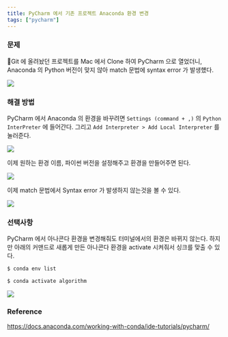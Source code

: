 ```yaml
---
title: PyCharm 에서 기존 프로젝트 Anaconda 환경 변경
tags: ["pycharm"]
---
```


### 문제
Git 에 올려놨던 프로젝트를 Mac 에서 Clone 하여 PyCharm 으로 열었더니, Anaconda 의 Python 버전이 맞지 않아 match 문법에 syntax error 가 발생헀다.

![](Tools/PyCharm/images/Pasted%20image%2020240709220510.png)

### 해결 방법

PyCharm 에서 Anaconda 의 환경을 바꾸려면 `Settings (command + ,)` 의 `Python InterPreter` 에 들어간다. 그리고 `Add Interpreter > Add Local Interpreter` 를 눌러준다.

![](Tools/PyCharm/images/Pasted%20image%2020240709220753.png)


이제 원하는 환경 이름, 파이썬 버전을 설정해주고 환경을 만들어주면 된다.

![](Tools/PyCharm/images/Pasted%20image%2020240709220935.png)


이제 match 문법에서 Syntax error 가 발생하지 않는것을 볼 수 있다.

![](Tools/PyCharm/images/Pasted%20image%2020240709221059.png)

### 선택사항
PyCharm 에서 아나콘다 환경을 변경해줘도 터미널에서의 환경은 바뀌지 않는다. 하지만 아래의 커맨드로 새롭게 만든 아나콘다 환경을 activate 시켜줘서 싱크를 맞출 수 있다.

```bash
$ conda env list
```

```bash
$ conda activate algorithm
```

![](Tools/PyCharm/images/Pasted%20image%2020240709221434.png)

### Reference
https://docs.anaconda.com/working-with-conda/ide-tutorials/pycharm/

